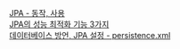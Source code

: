 [JPA - 동작, 사용](https://kihyunhong.tistory.com/192)  
[JPA의 성능 최적화 기능 3가지](https://kihyunhong.tistory.com/193)  
[데이터베이스 방언, JPA 설정 - persistence.xml](https://kihyunhong.tistory.com/195)
